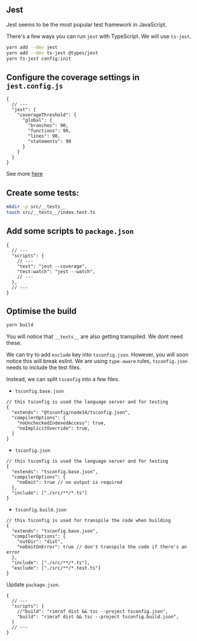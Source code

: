 ## Jest 

Jest seems to be the most popular test framework in JavaScript.

There's a few ways you can run `jest` with TypeScript. We will use `ts-jest`.

```sh
yarn add --dev jest
yarn add --dev ts-jest @types/jest
yarn ts-jest config:init
```

## Configure the coverage settings in `jest.config.js`

```json5
{
  // ---
  "jest": {
    "coverageThreshold": {
      "global": {
        "branches": 90,
        "functions": 90,
        "lines": 90,
        "statements": 90
      }
    }
  }
}
```

See more [here](https://jestjs.io/docs/configuration)

## Create some tests:

```sh
mkdir -p src/__tests__
touch src/__tests__/index.test.ts
```

## Add some scripts to `package.json`


```json5
{
  // ---
  "scripts": {
    // ---
    "test": "jest --coverage",
    "test:watch": "jest --watch",
    // ---
  },
  // ---
}
```

## Optimise the build

```sh
yarn build
```

You will notice that `__tests__` are also getting transpiled. We dont need these.

We can try to add `exclude` key into `tsconfig.json`. However, you will soon notice this will break eslint.
We are using `type-aware` rules, `tsconfig.json` needs to include the test files.

Instead, we can split `tsconfig` into a few files.

- `tsconfig.base.json`

```json5
// this tsconfig is used the language server and for testing
{
  "extends": "@tsconfig/node14/tsconfig.json",
  "compilerOptions": {
    "noUncheckedIndexedAccess": true,
    "noImplicitOverride": true,
  }
}
```

- `tsconfig.json`

```json5
// this tsconfig is used the language server and for testing
{
  "extends": "tsconfig.base.json",
  "compilerOptions": {
    "noEmit": true // no output is required
  },
  "include": ["./src/**/*.ts"]
}

```

- `tsconfig.build.json`

```json5
// this tsconfig is used for transpile the code when building
{
  "extends": "tsconfig.base.json",
  "compilerOptions": {
    "outDir": "dist",
    "noEmitOnError": true // don't transpile the code if there's an error
  },
  "include": ["./src/**/*.ts"],
  "exclude": ["./src/**/*.test.ts"]
}
```

Update `package.json`.

```json5
{
  // ---
  "scripts": {
    //"build": "rimraf dist && tsc --project tsconfig.json",
    "build": "rimraf dist && tsc --project tsconfig.build.json",
  }
  // ---
}
```




